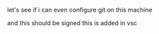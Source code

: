 let's see if i can even configure git on this machine

and this should be signed
this is added in vsc